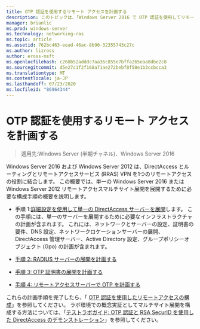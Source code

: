 ```yaml
---
title: OTP 認証を使用するリモート アクセスを計画する
description: このトピックは、「Windows Server 2016 で OTP 認証を使用してリモートアクセスを展開する」の一部です。
manager: brianlic
ms.prod: windows-server
ms.technology: networking-ras
ms.topic: article
ms.assetid: 762bc463-eead-46ac-8b90-32355743c27c
ms.author: lizross
author: eross-msft
ms.openlocfilehash: c268b52adddc7aa36c855e7bffa265eaa8dbe2c8
ms.sourcegitcommit: d5e27c1f2f168a71ae272bebf8f50e1b3ccbcca3
ms.translationtype: MT
ms.contentlocale: ja-JP
ms.lasthandoff: 07/23/2020
ms.locfileid: "86964344"
---
```

# <a name="plan-remote-access-with-otp-authentication"></a>OTP 認証を使用するリモート アクセスを計画する

>適用先:Windows Server (半期チャネル)、Windows Server 2016

 Windows Server 2016 および Windows Server 2012 は、DirectAccess とルーティングとリモートアクセスサービス (RRAS) VPN を1つのリモートアクセスの役割に結合します。 この概要では、単一の Windows Server 2016 または Windows Server 2012 リモートアクセスマルチサイト展開を展開するために必要な構成手順の概要を説明します。  
  
  
-  手順 1:[詳細設定を使用して単一の DirectAccess サーバーを展開](../../../directaccess/single-server-advanced/deploy-a-single-directaccess-server-with-advanced-settings.md)します。 この手順には、単一のサーバーを展開するために必要なインフラストラクチャの計画が含まれます。 これには、ネットワークとサーバーの設定、証明書の要件、DNS 設定、ネットワークロケーションサーバーの展開、DirectAccess 管理サーバー、Active Directory 設定、グループポリシーオブジェクト (Gpo) の計画が含まれます。  
  
-   [手順 2: RADIUS サーバーの展開を計画する](Step-2-Plan-the-RADIUS-Server-Deployment.md)  
  
-   [手順 3: OTP 証明書の展開を計画する](Step-3-Plan-OTP-Certificate-Deployment.md)  
  
-   [手順 4: リモートアクセスサーバーで OTP を計画する](Step-4-Plan-for-OTP-on-the-Remote-Access-Server.md)  
  
これらの計画手順を完了したら、「 [OTP 認証を使用したリモートアクセスの構成](../configure/configure-ra-with-otp-authentication.md)」を参照してください。 ラボ環境での概念実証としてマルチサイト展開を構成する方法については、「[テストラボガイド: OTP 認証と RSA SecurID を使用した DirectAccess のデモンストレーション](../../../directaccess/tlg-otp-securid/test-lab-guide-demonstrate-directaccess-with-otp-authentication-and-rsa-securid.md)」を参照してください。  
  
